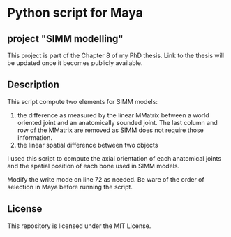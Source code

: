 # Python script for Maya

## project "SIMM modelling"
This project is part of the Chapter 8 of my PhD thesis. Link to the thesis will be updated once it becomes publicly available.

## Description
This script compute two elements for SIMM models:
1) the difference as measured by the linear MMatrix between a world oriented joint and an anatomically sounded joint.
The last column and row of the MMatrix are removed as SIMM does not require those information.
2) the linear spatial difference between two objects

I used this script to compute the axial orientation of each anatomical joints and the spatial position of each bone used in SIMM models.

Modify the write mode on line 72 as needed. Be ware of the order of selection in Maya before running the script.

## License
This repository is licensed under the MIT License.